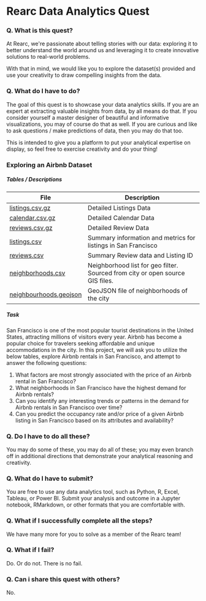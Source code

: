 # Rearc Data Analytics Quest

### Q. What is this quest?
At Rearc, we're passionate about telling stories with our data: exploring it to better understand the world around us and leveraging it to create innovative solutions to real-world problems. 

With that in mind, we would like you to explore the dataset(s) provided and use your creativity to draw compelling insights from the data.

### Q. What do I have to do?
The goal of this quest is to showcase your data analytics skills. If you are an expert at extracting valuable insights from data, by all means do that. If you consider yourself a master designer of beautiful and informative visualizations, you may of course do that as well. If you are curious and like to ask questions / make predictions of data, then you may do that too.

This is intended to give you a platform to put your analytical expertise on display, so feel free to exercise creativity and do your thing!

### Exploring an Airbnb Dataset

##### Tables / Descriptions

| File   | Description |
|-------------------|-------------|
| [listings.csv.gz](http://data.insideairbnb.com/united-states/ca/san-francisco/2022-12-04/data/listings.csv.gz) | Detailed Listings Data |
| [calendar.csv.gz](http://data.insideairbnb.com/united-states/ca/san-francisco/2022-12-04/data/calendar.csv.gz) | Detailed Calendar Data |
| [reviews.csv.gz](http://data.insideairbnb.com/united-states/ca/san-francisco/2022-12-04/data/reviews.csv.gz) | Detailed Review Data |
| [listings.csv](http://data.insideairbnb.com/united-states/ca/san-francisco/2022-12-04/visualisations/listings.csv) | Summary information and metrics for listings in San Francisco |
| [reviews.csv](http://data.insideairbnb.com/united-states/ca/san-francisco/2022-12-04/visualisations/reviews.csv) | Summary Review data and Listing ID |
| [neighborhoods.csv](http://data.insideairbnb.com/united-states/ca/san-francisco/2022-12-04/visualisations/neighbourhoods.csv) | Neighborhood list for geo filter. Sourced from city or open source GIS files. |
| [neighbourhoods.geojson](http://data.insideairbnb.com/united-states/ca/san-francisco/2022-12-04/visualisations/neighbourhoods.geojson) | GeoJSON file of neighborhoods of the city |

##### Task

San Francisco is one of the most popular tourist destinations in the United States, attracting millions of visitors every year. Airbnb has become a popular choice for travelers seeking affordable and unique accommodations in the city. In this project, we will ask you to utilize the below tables, explore Airbnb rentals in San Francisco, and attempt to answer the following questions:

1) What factors are most strongly associated with the price of an Airbnb rental in San Francisco?
2) What neighborhoods in San Francisco have the highest demand for Airbnb rentals?
3) Can you identify any interesting trends or patterns in the demand for Airbnb rentals in San Francisco over time?
4) Can you predict the occupancy rate and/or price of a given Airbnb listing in San Francisco based on its attributes and availability?

### Q. Do I have to do all these?
You may do some of these, you may do all of these; you may even branch off in additional directions that demonstrate your analytical reasoning and creativity.

### Q. What do I have to submit?
You are free to use any data analytics tool, such as Python, R, Excel, Tableau, or Power BI. Submit your analysis and outcome in a Jupyter notebook, RMarkdown, or other formats that you are comfortable with.

### Q. What if I successfully complete all the steps?
We have many more for you to solve as a member of the Rearc team!

### Q. What if I fail?
Do. Or do not. There is no fail.

### Q. Can i share this quest with others?
No.
